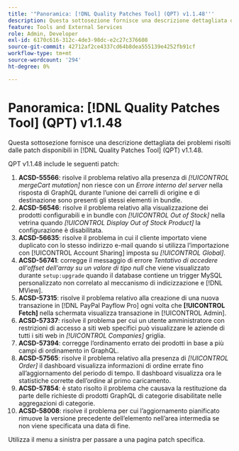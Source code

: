 ```yaml
---
title: '"Panoramica: [!DNL Quality Patches Tool] (QPT) v1.1.48'''
description: Questa sottosezione fornisce una descrizione dettagliata dei problemi risolti dalle patch disponibili in [!DNL Quality Patches Tool] (QPT) v1.1.48.
feature: Tools and External Services
role: Admin, Developer
exl-id: 6170c616-312c-4de3-98dc-e2c27c376608
source-git-commit: 42712af2ce4337cd64b8dea555139e4252fb91cf
workflow-type: tm+mt
source-wordcount: '294'
ht-degree: 0%

---
```


# Panoramica: [!DNL Quality Patches Tool] (QPT) v1.1.48

Questa sottosezione fornisce una descrizione dettagliata dei problemi risolti dalle patch disponibili in [!DNL Quality Patches Tool] (QPT) v1.1.48.

QPT v1.1.48 include le seguenti patch:

1. **ACSD-55566**: risolve il problema relativo alla presenza di *[!UICONTROL mergeCart mutation]* non riesce con un *Errore interno del server* nella risposta di GraphQL durante l’unione dei carrelli di origine e di destinazione sono presenti gli stessi elementi in bundle.
1. **ACSD-56546**: risolve il problema relativo alla visualizzazione dei prodotti configurabili e in bundle con *[!UICONTROL Out of Stock]* nella vetrina quando *[!UICONTROL Display Out of Stock Product]* la configurazione è disabilitata.
1. **ACSD-56635**: risolve il problema in cui il cliente importato viene duplicato con lo stesso indirizzo e-mail quando si utilizza l’importazione con [!UICONTROL Account Sharing] imposta su *[!UICONTROL Global]*.
1. **ACSD-56741**: corregge il messaggio di errore *Tentativo di accedere all&#39;offset dell&#39;array su un valore di tipo null* che viene visualizzato durante `setup:upgrade` quando il database contiene un trigger MySQL personalizzato non correlato al meccanismo di indicizzazione e [!DNL MView].
1. **ACSD-57315**: risolve il problema relativo alla creazione di una nuova transazione in [!DNL PayPal Payflow Pro] ogni volta che **[!UICONTROL Fetch]** nella schermata visualizza transazione in [!UICONTROL Admin].
1. **ACSD-57337**: risolve il problema per cui un utente amministratore con restrizioni di accesso a siti web specifici può visualizzare le aziende di tutti i siti web in *[!UICONTROL Companies]* griglia.
1. **ACSD-57394**: corregge l’ordinamento errato dei prodotti in base a più campi di ordinamento in GraphQL.
1. **ACSD-57565**: risolve il problema relativo alla presenza di *[!UICONTROL Order]* il dashboard visualizza informazioni di ordine errate fino all’aggiornamento del periodo di tempo. Il dashboard visualizza ora le statistiche corrette dell’ordine al primo caricamento.
1. **ACSD-57854**: è stato risolto il problema che causava la restituzione da parte delle richieste di prodotti GraphQL di categorie disabilitate nelle aggregazioni di categorie.
1. **ACSD-58008**: risolve il problema per cui l’aggiornamento pianificato rimuove la versione precedente dell’elemento nell’area intermedia se non viene specificata una data di fine.

Utilizza il menu a sinistra per passare a una pagina patch specifica.

